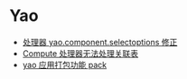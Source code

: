 # Yao

- [处理器 yao.component.selectoptions 修正](%E5%A4%84%E7%90%86%E5%99%A8yao.component.selectoptions%E4%BF%AE%E6%AD%A3.md)
- [Compute 处理器无法处理关联表](Compute%20%E5%A4%84%E7%90%86%E5%99%A8%E6%97%A0%E6%B3%95%E5%A4%84%E7%90%86%E5%85%B3%E8%81%94%E8%A1%A8.md)
- [yao 应用打包功能 pack](yao%20%E5%BA%94%E7%94%A8%E6%89%93%E5%8C%85%E5%8A%9F%E8%83%BDpack.md)
